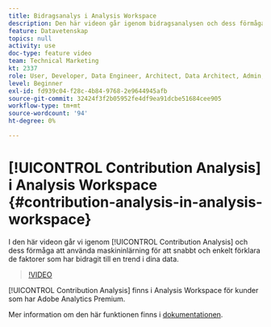 ```yaml
---
title: Bidragsanalys i Analysis Workspace
description: Den här videon går igenom bidragsanalysen och dess förmåga att använda maskininlärning för att snabbt och enkelt förklara de faktorer som har bidragit till en trend i dina data.
feature: Datavetenskap
topics: null
activity: use
doc-type: feature video
team: Technical Marketing
kt: 2337
role: User, Developer, Data Engineer, Architect, Data Architect, Admin, Leader
level: Beginner
exl-id: fd939c04-f28c-4b84-9768-2e9644945afb
source-git-commit: 32424f3f2b05952fe4df9ea91dcbe51684cee905
workflow-type: tm+mt
source-wordcount: '94'
ht-degree: 0%

---
```


# [!UICONTROL Contribution Analysis] i Analysis Workspace {#contribution-analysis-in-analysis-workspace}

I den här videon går vi igenom [!UICONTROL Contribution Analysis] och dess förmåga att använda maskininlärning för att snabbt och enkelt förklara de faktorer som har bidragit till en trend i dina data.

>[!VIDEO](https://video.tv.adobe.com/v/25443/?quality=12)

[!UICONTROL Contribution Analysis] finns i Analysis Workspace för kunder som har Adobe Analytics Premium.

Mer information om den här funktionen finns i [dokumentationen](https://marketing.adobe.com/resources/help/en_US/analytics/analysis-workspace/anomaly_detection.html).
